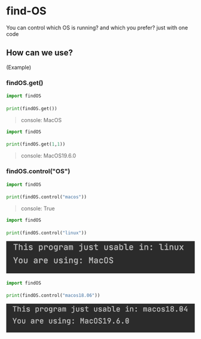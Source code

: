 # find-OS
You can control  which OS  is running?  and which you prefer?  just with one code 


## How can we use?
(Example)

### findOS.get()
```python
import findOS

print(findOS.get())

```
>console: MacOS 


```python
import findOS

print(findOS.get(1,1))

```
>console: MacOS19.6.0

### findOS.control("OS")
```python
import findOS

print(findOS.control("macos"))

```
>console: True

```python
import findOS

print(findOS.control("linux"))

```
![False](false.png)

```python
import findOS

print(findOS.control("macos18.06"))

```

![False](falsewithversion.png)
